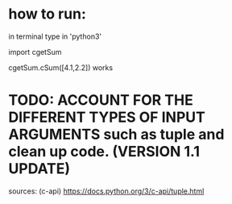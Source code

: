 # how to run:

in terminal type in 'python3'

import cgetSum

cgetSum.cSum([4.1,2.2]) works

# TODO: ACCOUNT FOR THE DIFFERENT TYPES OF INPUT ARGUMENTS such as tuple and clean up code. (VERSION 1.1 UPDATE)

sources: (c-api)
https://docs.python.org/3/c-api/tuple.html

    